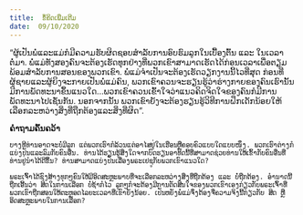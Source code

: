 ```yaml
---
title:  ຂໍ້ຄິດເພີ່ມເຕີມ
date:  09/10/2020
---
```


“ຜູ້ເປັນພໍ່ແລະແມ່ກໍມີຄວາມຮັບຜິດຊອບສຳລັບການອົບຮົມລູກໃນເບື້ອງຕົ້ນ ແລະ ໃນເວລາຕໍ່ມາ. ພໍ່ແມ່ທັງສອງຄົນຈະຕ້ອງເຮັດທຸກຢ່າງທີ່ພວກເຂົາສາມາດເຮັດໄດ້ກ່ອນເວລາເພື່ອຕຽມພ້ອມສຳລັບການສອນຂອງພວກເຂົາ. ພໍ່ແມ່ຈຳເປັນຈະຕ້ອງເຮັດວຽກງານນີ້ໄວທີ່ສຸດ ກ່ອນທີ່ຜູ້ຊາຍແລະຜູ້ຍິງຈະກາຍເປັນພໍ່ແມ່ຄົນ, ພວກເຂົາຄວນຈະຮຽນຮູ້ວ່າຮ່າງກາຍຂອງຄົນເຮົານັ້ນມີການພັດທະນາຂຶ້ນແນວໃດ...ພວກເຂົາຄວນເຂົ້າໃຈວ່າແນວຄິດຈິດໃຈຂອງຄົນກໍມີການພັດທະນາໄປເຊັ່ນກັນ. ນອກຈາກນັ້ນ ພວກເຂົາຍັງຈະຕ້ອງຮຽນຮູ້ວິທີການຝຶກເດັກນ້ອຍໃຫ້ເລືອກລະຫວ່າງສິ່ງທີ່ຖືກຕ້ອງແລະສິ່ງທີ່ຜິດ”.

**ຄຳຖາມຄົ້ນຄວ້າ**

`ບາງທີທ່ານອາດຈະບໍ່ມີລູກ ແຕ່ພວກເຮົາກໍລ້ວນແຕ່ອາໄສຢູ່ໃນເຮືອນຫຼືຄອບຄົວແບບໃດແບບໜຶ່ງ. ພວກເຮົາຕ່າງກໍແບ່ງປັນແລະລົມກັບຄົນອື່ນ. ທ່ານໄດ້ຮຽນຮູ້ສິ່ງໃດຈາກບົດຮຽນອາທິດນີ້ທີ່ສາມາດຊ່ວຍທ່ານໃຫ້ເຂົ້າກັບຄົນອື່ນທີ່ທ່ານຢູ່ນຳໄດ້ດີຂຶ້ນ? ທ່ານສາມາດແບ່ງປັນເລື່ອງພຣະເຢຊູກັບພວກເຂົາແນວໃດ?`

`ພຣະເຈົ້າໄດ້ຊົງສ້າງທຸກໆຄົນໃຫ້ມີອິດສະຫຼະພາບທີ່ຈະເລືອກລະຫວ່າງສິ່ງທີ່ຖືກຕ້ອງ ແລະ ບໍ່ຖືກຕ້ອງ. ອຳນາດນີ້ຖືກເອີ້ນວ່າ ສິດໃນການເລືອກ ບໍ່ຊ້າກໍໄວ ລູກໆກໍຈະຕ້ອງມີການຕັດສິນໃຈຂອງພວກເຂົາເອງກ່ຽວກັບພຣະເຈົ້າທີ່ພວກເຂົາຖືກສອນໃຫ້ຕະຫຼອດໄລຍະເວລາທີ່ເຂົາຍັງນ້ອຍ. ເປັນຫຍັງພໍ່ແມ່ຈຶ່ງຕ້ອງຈື່ຄວາມຈິງນີ້ກ່ຽວກັບ ສິດ ຫຼື ອິດສະຫຼະພາບໃນການເລືອກ?`